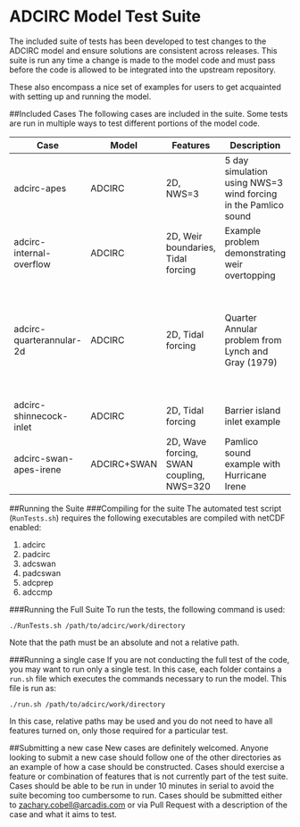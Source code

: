 # ADCIRC Model Test Suite
The included suite of tests has been developed to test changes to the ADCIRC model and ensure solutions are consistent across releases. This suite is run any time a change is made to the model code and must pass before the code is allowed to be integrated into the upstream repository.

These also encompass a nice set of examples for users to get acquainted with setting up and running the model. 

##Included Cases
The following cases are included in the suite. Some tests are run in multiple ways to test different portions of the model code.


|Case| Model| Features| Description| Runs|
|----|-----|--------|-----------|----|
|adcirc-apes|ADCIRC|2D, NWS=3|5 day simulation using NWS=3 wind forcing in the Pamlico sound| Serial, Parallel|
|adcirc-internal-overflow|ADCIRC|2D, Weir boundaries, Tidal forcing| Example problem demonstrating weir overtopping| Serial, Parallel|
|adcirc-quarterannular-2d|ADCIRC|2D, Tidal forcing | Quarter Annular problem from Lynch and Gray (1979)|Serial, Parallel, netCDF, Parallel writer processors, Parallel netCDF writer processors|
|adcirc-shinnecock-inlet|ADCIRC|2D, Tidal forcing | Barrier island inlet example |Serial, Parallel|
adcirc-swan-apes-irene|ADCIRC+SWAN|2D, Wave forcing, SWAN coupling, NWS=320|Pamlico sound example with Hurricane Irene| Serial, Parallel|

##Running the Suite
###Compiling for the suite
The automated test script (```RunTests.sh```) requires the following executables are compiled with netCDF enabled:
  1. adcirc
  2. padcirc
  3. adcswan
  4. padcswan
  5. adcprep
  6. adccmp

###Running the Full Suite
To run the tests, the following command is used:
```
./RunTests.sh /path/to/adcirc/work/directory
```
Note that the path must be an absolute and not a relative path.

###Running a single case
If you are not conducting the full test of the code, you may want to run only a single test. In this case, each folder contains a ```run.sh``` file which executes the commands necessary to run the model. This file is run as:
```
./run.sh /path/to/adcirc/work/directory
```
In this case, relative paths may be used and you do not need to have all features turned on, only those required for a particular test.

##Submitting a new case
New cases are definitely welcomed. Anyone looking to submit a new case should follow one of the other directories as an example of how a case should be constructed. Cases should exercise a feature or combination of features that is not currently part of the test suite. Cases should be able to be run in under 10 minutes in serial to avoid the suite becoming too cumbersome to run. Cases should be submitted either to zachary.cobell@arcadis.com or via Pull Request with a description of the case and what it aims to test.
